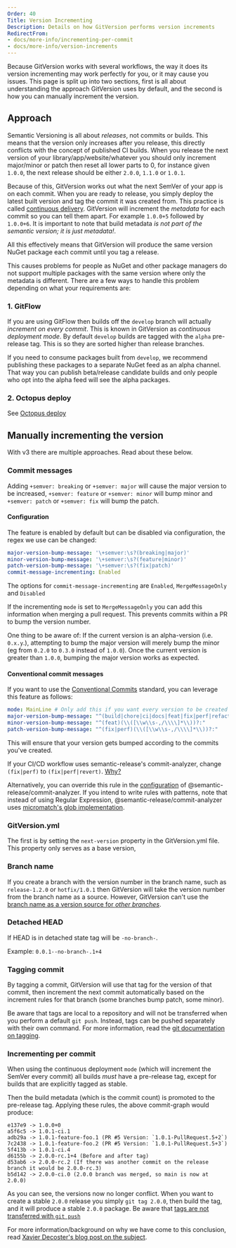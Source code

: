 ```yaml
---
Order: 40
Title: Version Incrementing
Description: Details on how GitVersion performs version increments
RedirectFrom:
- docs/more-info/incrementing-per-commit
- docs/more-info/version-increments
---
```


Because GitVersion works with several workflows, the way it does its version
incrementing may work perfectly for you, or it may cause you issues. This page
is split up into two sections, first is all about understanding the approach
GitVersion uses by default, and the second is how you can manually increment the
version.

## Approach

Semantic Versioning is all about _releases_, not commits or builds. This means
that the version only increases after you release, this directly conflicts with
the concept of published CI builds. When you release the next version of your
library/app/website/whatever you should only increment major/minor or patch then
reset all lower parts to 0, for instance given `1.0.0`, the next release should
be either `2.0.0`, `1.1.0` or `1.0.1`.

Because of this, GitVersion works out what the next SemVer of your app is on
each commit. When you are ready to release, you simply deploy the latest built
version and tag the commit it was created from. This practice is called
[continuous delivery][continuous-delivery]. GitVersion will increment the
_metadata_ for each commit so you can tell them apart. For example `1.0.0+5`
followed by `1.0.0+6`. It is important to note that build metadata _is not part
of the semantic version; it is just metadata!_.

All this effectively means that GitVersion will produce the same version NuGet
package each commit until you tag a release.

This causes problems for people as NuGet and other package managers do not
support multiple packages with the same version where only the metadata is
different. There are a few ways to handle this problem depending on what your
requirements are:

### 1. GitFlow

If you are using GitFlow then builds off the `develop` branch will actually
_increment on every commit_. This is known in GitVersion as _continuous
deployment mode_. By default `develop` builds are tagged with the `alpha`
pre-release tag. This is so they are sorted higher than release branches.

If you need to consume packages built from `develop`, we recommend publishing
these packages to a separate NuGet feed as an alpha channel. That way you can
publish beta/release candidate builds and only people who opt into the alpha
feed will see the alpha packages.

### 2. Octopus deploy

See [Octopus deploy](/docs/reference/build-servers/octopus-deploy)

## Manually incrementing the version

With v3 there are multiple approaches. Read about these below.

### Commit messages

Adding `+semver: breaking` or `+semver: major` will cause the major version to
be increased, `+semver: feature` or `+semver: minor` will bump minor and
`+semver: patch` or `+semver: fix` will bump the patch.

#### Configuration

The feature is enabled by default but can be disabled via configuration, the
regex we use can be changed:

```yaml
major-version-bump-message: '\+semver:\s?(breaking|major)'
minor-version-bump-message: '\+semver:\s?(feature|minor)'
patch-version-bump-message: '\+semver:\s?(fix|patch)'
commit-message-incrementing: Enabled
```

The options for `commit-message-incrementing` are `Enabled`, `MergeMessageOnly`
and `Disabled`

If the incrementing `mode` is set to `MergeMessageOnly` you can add this
information when merging a pull request. This prevents commits within a PR to
bump the version number.

One thing to be aware of: If the current version is an alpha-version (i.e.
`0.x.y`.), attempting to bump the major version will merely bump the minor (eg
from `0.2.0` to `0.3.0` instead of `1.0.0`). Once the current version is greater
than `1.0.0`, bumping the major version works as expected.

#### Conventional commit messages

If you want to use the [Conventional Commits][conventional-commits] standard,
you can leverage this feature as follows:

```yaml
mode: MainLine # Only add this if you want every version to be created automatically on your main branch.
major-version-bump-message: "^(build|chore|ci|docs|feat|fix|perf|refactor|revert|style|test)(\\([\\w\\s-,/\\\\]*\\))?(!:|:.*\\n\\n((.+\\n)+\\n)?BREAKING CHANGE:\\s.+)"
minor-version-bump-message: "^(feat)(\\([\\w\\s-,/\\\\]*\\))?:"
patch-version-bump-message: "^(fix|perf)(\\([\\w\\s-,/\\\\]*\\))?:"
```

This will ensure that your version gets bumped according to the commits you've
created.

If your CI/CD workflow uses semantic-release's commit-analyzer, change
`(fix|perf)` to `(fix|perf|revert)`.
[Why?](https://github.com/semantic-release/commit-analyzer/blob/75c9c87c88772d7ded4ca9614852b42519e41931/lib/default-release-rules.js#L8C1-L8C38)

Alternatively, you can override this rule in the
[configuration](https://github.com/semantic-release/commit-analyzer/tree/master#usage)
of \@semantic-release/commit-analyzer. If you intend to write rules with
patterns, note that instead of using Regular Expression,
\@semantic-release/commit-analyzer uses
[micromatch's glob implementation](https://github.com/micromatch/micromatch#matching-features).

### GitVersion.yml

The first is by setting the `next-version` property in the GitVersion.yml file.
This property only serves as a base version,

### Branch name

If you create a branch with the version number in the branch name, such as
`release-1.2.0` or `hotfix/1.0.1` then GitVersion will take the version number
from the branch name as a source. However, GitVersion can't use the [branch
name as a version source for _other branches_][faq-branch-name-source].

### Detached HEAD
If HEAD is in detached state tag will be `-no-branch-`.

Example: `0.0.1--no-branch-.1+4`

### Tagging commit

By tagging a commit, GitVersion will use that tag for the version of that
commit, then increment the next commit automatically based on the increment
rules for that branch (some branches bump patch, some minor).

Be aware that tags are local to a repository and will not be transferred when
you perform a default `git push`. Instead, tags can be pushed separately with
their own command. For more information, read the [git documentation on
tagging][git-tagging].


### Incrementing per commit

When using the continuous deployment `mode` (which will increment the SemVer
every commit) all builds _must_ have a pre-release tag, except for builds that
are explicitly tagged as stable.

Then the build metadata (which is the commit count) is promoted to the
pre-release tag. Applying these rules, the above commit-graph would produce:

```log
e137e9 -> 1.0.0+0
a5f6c5 -> 1.0.1-ci.1
adb29a -> 1.0.1-feature-foo.1 (PR #5 Version: `1.0.1-PullRequest.5+2`)
7c2438 -> 1.0.1-feature-foo.2 (PR #5 Version: `1.0.1-PullRequest.5+3`)
5f413b -> 1.0.1-ci.4
d6155b -> 2.0.0-rc.1+4 (Before and after tag)
d53ab6 -> 2.0.0-rc.2 (If there was another commit on the release branch it would be 2.0.0-rc.3)
b5d142 -> 2.0.0-ci.0 (2.0.0 branch was merged, so main is now at 2.0.0)
```

As you can see, the versions now no longer conflict. When you want to create a
stable `2.0.0` release you simply `git tag 2.0.0`, then build the tag, and it
will produce a stable `2.0.0` package. Be aware that
[tags are not transferred with `git push`](#tagging-commit)

For more information/background on why we have come to this conclusion, read
[Xavier Decoster's blog post on the subject][auto-incremented-nuget-package].

[auto-incremented-nuget-package]: https://www.xavierdecoster.com/semantic-versioning-auto-incremented-nuget-package-versions
[continuous-delivery]: /docs/reference/modes/continuous-delivery
[conventional-commits]: https://www.conventionalcommits.org/
[faq-branch-name-source]: /docs/learn/faq#merged-branch-names-as-version-source
[git-tagging]: https://git-scm.com/book/en/v2/Git-Basics-Tagging